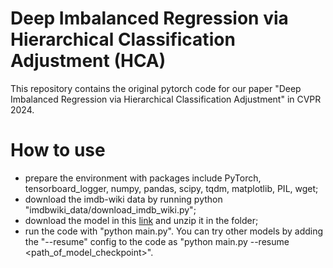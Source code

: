 # Deep Imbalanced Regression via Hierarchical Classification Adjustment (HCA)
This repository contains the original pytorch code for our paper "Deep Imbalanced Regression via Hierarchical Classification Adjustment" in CVPR 2024. 


# How to use
- prepare the environment with packages include PyTorch, tensorboard_logger, numpy, pandas, scipy, tqdm, matplotlib, PIL, wget;
- download the imdb-wiki data by running python "imdbwiki_data/download_imdb_wiki.py";
- download the model in this [link](https://drive.google.com/file/d/1aihIZmxb_psUDPOu79QNt-0IOfP44eJK/view?usp=sharing) and unzip it in the folder;
- run the code with "python main.py". You can try other models by adding the "--resume" config to the code as "python main.py --resume <path_of_model_checkpoint>". 

